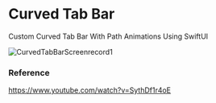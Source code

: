 # Curved Tab Bar

Custom Curved Tab Bar With Path Animations Using SwiftUI

![CurvedTabBarScreenrecord1](https://user-images.githubusercontent.com/3436468/100093568-ac8da900-2e92-11eb-8fce-2c2f66eaa0f8.gif)

### Reference

https://www.youtube.com/watch?v=SythDf1r4oE
